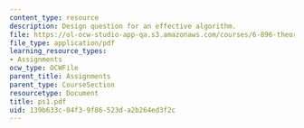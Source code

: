 ```yaml
---
content_type: resource
description: Design question for an effective algorithm.
file: https://ol-ocw-studio-app-qa.s3.amazonaws.com/courses/6-896-theory-of-parallel-hardware-sma-5511-spring-2004/139b633c04f39f86523da2b264ed3f2c_ps1.pdf
file_type: application/pdf
learning_resource_types:
- Assignments
ocw_type: OCWFile
parent_title: Assignments
parent_type: CourseSection
resourcetype: Document
title: ps1.pdf
uid: 139b633c-04f3-9f86-523d-a2b264ed3f2c
---
```

